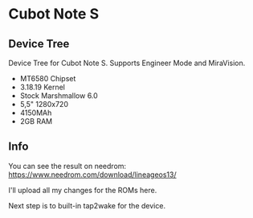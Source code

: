 Cubot Note S 
===========
Device Tree
------------------

Device Tree for Cubot Note S. Supports Engineer Mode and MiraVision. 

- MT6580 Chipset
- 3.18.19 Kernel
- Stock Marshmallow 6.0
- 5,5" 1280x720
- 4150MAh
- 2GB RAM

Info
---------------

You can see the result on needrom:
https://www.needrom.com/download/lineageos13/

I'll upload all my changes for the ROMs here. 

Next step is to built-in tap2wake for the device. 

